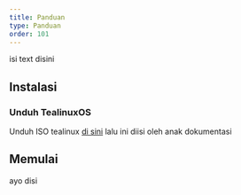 ```yaml
---
title: Panduan
type: Panduan
order: 101
---
```


isi text disini

## Instalasi
 
### Unduh TealinuxOS 

Unduh ISO tealinux  [di sini](http://pinguin.dinus.ac.id/iso/tealinuxos/)
lalu ini diisi oleh anak dokumentasi

## Memulai

ayo disi
